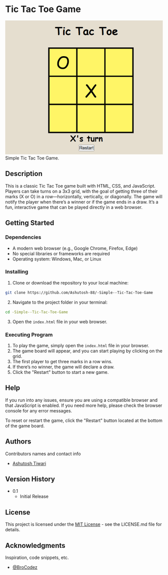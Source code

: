 # Tic Tac Toe Game

![Preview_TicTacToe](./images/previewTicTacToe.png)
Simple Tic Tac Toe Game.

## Description

This is a classic Tic Tac Toe game built with HTML, CSS, and JavaScript. Players can take turns on a 3x3 grid, with the goal of getting three of their marks (X or O) in a row—horizontally, vertically, or diagonally. The game will notify the player when there’s a winner or if the game ends in a draw. It’s a fun, interactive game that can be played directly in a web browser.

## Getting Started

### Dependencies

- A modern web browser (e.g., Google Chrome, Firefox, Edge)
- No special libraries or frameworks are required
- Operating system: Windows, Mac, or Linux

### Installing

1. Clone or download the repository to your local machine:

```sh
git clone https://github.com/Ashutosh-88/-Simple--Tic-Tac-Toe-Game
```

2. Navigate to the project folder in your terminal:

```sh
cd -Simple--Tic-Tac-Toe-Game
```

3. Open the `index.html` file in your web browser.

### Executing Program

1. To play the game, simply open the `index.html` file in your browser.
2. The game board will appear, and you can start playing by clicking on the grid.
3. The first player to get three marks in a row wins.
4. If there’s no winner, the game will declare a draw.
5. Click the "Restart" button to start a new game.

## Help

If you run into any issues, ensure you are using a compatible browser and that JavaScript is enabled. If you need more help, please check the browser console for any error messages.

To reset or restart the game, click the "Restart" button located at the bottom of the game board.

## Authors

Contributors names and contact info

- [Ashutosh Tiwari](https://www.linkedin.com/in/ashutosh-tiwari-70b504190/)

## Version History

- 0.1
  - Initial Release

## License

This project is licensed under the [MIT License](https://opensource.org/licenses/MIT) - see the LICENSE.md file for details.

## Acknowledgments

Inspiration, code snippets, etc.

- [@BroCodez](https://www.youtube.com/@BroCodez)
